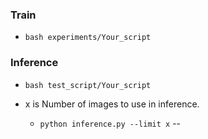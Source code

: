 
### Train
- `bash experiments/Your_script`

### Inference
- `bash test_script/Your_script`



- x is Number of images to use in inference.
    - `python inference.py --limit x`
--
